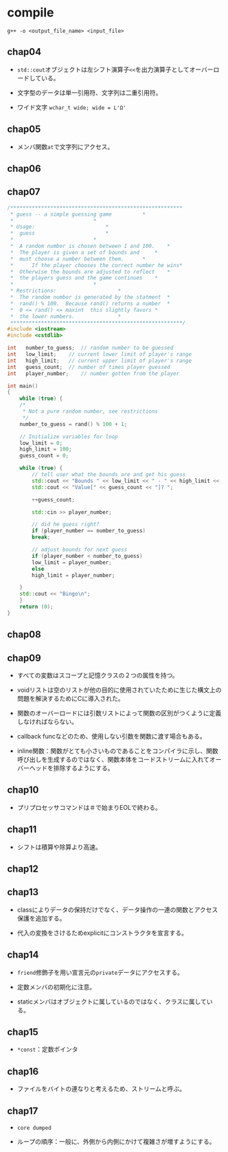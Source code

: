 # compile

`g++ -o <output_file_name> <input_file>`

## chap04

- `std::cout`オブジェクトは左シフト演算子`<<`を出力演算子としてオーバーロードしている。

- 文字型のデータは単一引用符、文字列は二重引用符。

- ワイド文字 `wchar_t wide; wide = L'Ω'`

## chap05

- メンバ関数`at`で文字列にアクセス。

## chap06

## chap07

```cpp
/********************************************************
 * guess -- a simple guessing game			*
 *							*
 * Usage:						*
 *	guess						*
 *							*
 *	A random number is chosen between 1 and 100.	*
 * 	The player is given a set of bounds and 	*
 *	must choose a number between them.		*
 *      If the player chooses the correct number he wins*
 *	Otherwise the bounds are adjusted to reflect	*
 *	the players guess and the game continues	*
 *							*
 * Restrictions:					*
 *	The random number is generated by the statment	*
 *	rand() % 100.  Because rand() returns a number	*
 *	0 <= rand() <= maxint  this slightly favors	*
 *	the lower numbers.				*
 ********************************************************/
#include <iostream>
#include <cstdlib>

int   number_to_guess;	// random number to be guessed
int   low_limit;	// current lower limit of player's range
int   high_limit;	// current upper limit of player's range
int   guess_count;	// number of times player guessed
int   player_number;	// number gotten from the player

int main()
{
    while (true) {
	/*
	 * Not a pure random number, see restrictions
	 */
	number_to_guess = rand() % 100 + 1;

	// Initialize variables for loop
	low_limit = 0;
	high_limit = 100;
	guess_count = 0;

	while (true) {
	    // tell user what the bounds are and get his guess
	    std::cout << "Bounds " << low_limit << " - " << high_limit << '\n';
	    std::cout << "Value[" << guess_count << "]? ";

	    ++guess_count;

	    std::cin >> player_number;

	    // did he guess right?
	    if (player_number == number_to_guess)
		break;

	    // adjust bounds for next guess
	    if (player_number < number_to_guess)
		low_limit = player_number;
	    else
		high_limit = player_number;

	}
	std::cout << "Bingo\n";
    }
    return (0);
}

```

## chap08

## chap09

- すべての変数はスコープと記憶クラスの２つの属性を持つ。

- voidリストは空のリストが他の目的に使用されていたために生じた構文上の問題を解決するためにCに導入された。

- 関数のオーバーロードには引数リストによって関数の区別がつくように定義しなければならない。

- callback funcなどのため、使用しない引数を関数に渡す場合もある。

- inline関数：関数がとても小さいものであることをコンパイラに示し、関数呼び出しを生成するのではなく、関数本体をコードストリームに入れてオーバーヘッドを排除するようにする。

## chap10

- プリプロセッサコマンドは＃で始まりEOLで終わる。

## chap11

- シフトは積算や除算より高速。

## chap12

## chap13

- classによりデータの保持だけでなく、データ操作の一連の関数とアクセス保護を追加する。

- 代入の変換をさけるためexplicitにコンストラクタを宣言する。

## chap14

- `friend`修飾子を用い宣言元の`private`データにアクセスする。

- 定数メンバの初期化に注意。

- staticメンバはオブジェクトに属しているのではなく、クラスに属している。

## chap15

- `*const`：定数ポインタ

## chap16

- ファイルをバイトの連なりと考えるため、ストリームと呼ぶ。

## chap17

- `core dumped`

- ループの順序：一般に、外側から内側にかけて複雑さが増すようにする。
